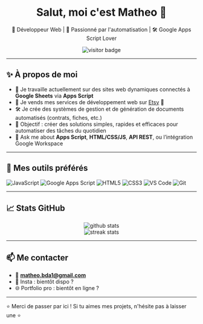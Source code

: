 <h1 align="center">Salut, moi c'est Matheo 👋</h1>

<p align="center">
  🚀 Développeur Web | 🧠 Passionné par l'automatisation | 🛠️ Google Apps Script Lover
</p>

<p align="center">
  <img src="https://profile-counter.glitch.me/KF5135/count.svg" alt="visitor badge"/>
</p>

---

## ✨ À propos de moi

- 🔭 Je travaille actuellement sur des sites web dynamiques connectés à **Google Sheets** via **Apps Script**
- 💼 Je vends mes services de développement web sur [Etsy](https://www.etsy.com/) 🧩
- 🛠️ Je crée des systèmes de gestion et de génération de documents automatisés (contrats, fiches, etc.)
- 🎯 Objectif : créer des solutions simples, rapides et efficaces pour automatiser des tâches du quotidien
- 💬 Ask me about **Apps Script**, **HTML/CSS/JS**, **API REST**, ou l’intégration Google Workspace

---

## 🧰 Mes outils préférés

![JavaScript](https://img.shields.io/badge/-JavaScript-black?style=flat-square&logo=javascript)
![Google Apps Script](https://img.shields.io/badge/-Google%20Apps%20Script-blue?style=flat-square&logo=google)
![HTML5](https://img.shields.io/badge/-HTML5-E34F26?style=flat-square&logo=html5&logoColor=white)
![CSS3](https://img.shields.io/badge/-CSS3-1572B6?style=flat-square&logo=css3)
![VS Code](https://img.shields.io/badge/-VSCode-007ACC?style=flat-square&logo=visual-studio-code)
![Git](https://img.shields.io/badge/-Git-F05032?style=flat-square&logo=git&logoColor=white)

---

## 📈 Stats GitHub

<p align="center">
  <img src="https://github-readme-stats.vercel.app/api?username=KF5135&show_icons=true&theme=radical" alt="github stats" />
  <br/>
  <img src="https://github-readme-streak-stats.herokuapp.com/?user=KF5135&theme=radical" alt="streak stats" />
</p>

---

## 📫 Me contacter

- 📧 **matheo.bda1@gmail.com**
- 💬 Insta : bientôt dispo ?
- 🌐 Portfolio pro : bientôt en ligne ?

---

⭐️ Merci de passer par ici ! Si tu aimes mes projets, n'hésite pas à laisser une ⭐️
